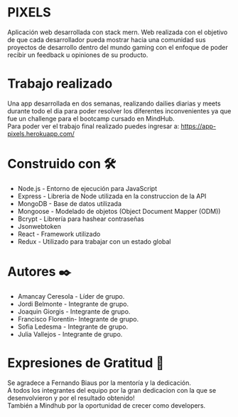 # PIXELS
Aplicación web desarrollada con stack mern. Web realizada con el objetivo de que cada desarrollador pueda mostrar hacia una comunidad sus proyectos de desarrollo dentro del mundo gaming con el enfoque de poder recibir un feedback u opiniones de su producto.
# Trabajo realizado
Una app desarrollada en dos semanas, realizando dailies diarias y meets durante todo el dia para poder resolver los diferentes inconvenientes ya que fue un challenge para el bootcamp cursado en MindHub.
<br/>Para poder ver el trabajo final realizado puedes ingresar a: https://app-pixels.herokuapp.com/
# Construido con 🛠️
- Node.js - Entorno de ejecución para JavaScript
- Express - Libreria de Node utilizada en la construccion de la API
- MongoDB - Base de datos utilizada
- Mongoose - Modelado de objetos (Object Document Mapper (ODM))
- Bcrypt - Librería para hashear contraseñas
- Jsonwebtoken
- React - Framework utilizado
- Redux - Utilizado para trabajar con un estado global
# Autores ✒️
- Amancay Ceresola - Líder de grupo.
- Jordi Belmonte - Integrante de grupo.
- Joaquin Giorgis - Integrante de grupo.
- Francisco Florentin- Integrante de grupo.
- Sofia Ledesma - Integrante de grupo.
- Julia Vallejos - Integrante de grupo.
# Expresiones de Gratitud 🎁
Se agradece a Fernando Biaus por la mentoría y la dedicación. <br/>
A todos los integrantes del equipo por la gran dedicacion con la que se desenvolvieron y por el resultado obtenido! <br/>
También a Mindhub por la oportunidad de crecer como developers.
